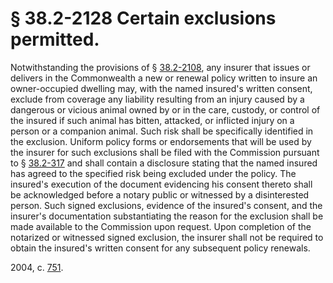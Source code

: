 # § 38.2-2128 Certain exclusions permitted.

<p>Notwithstanding the provisions of § <a href='http://law.lis.virginia.gov/vacode/38.2-2108/'>38.2-2108</a>, any insurer that issues or delivers in the Commonwealth a new or renewal policy written to insure an owner-occupied dwelling may, with the named insured's written consent, exclude from coverage any liability resulting from an injury caused by a dangerous or vicious animal owned by or in the care, custody, or control of the insured if such animal has bitten, attacked, or inflicted injury on a person or a companion animal. Such risk shall be specifically identified in the exclusion. Uniform policy forms or endorsements that will be used by the insurer for such exclusions shall be filed with the Commission pursuant to § <a href='http://law.lis.virginia.gov/vacode/38.2-317/'>38.2-317</a> and shall contain a disclosure stating that the named insured has agreed to the specified risk being excluded under the policy. The insured's execution of the document evidencing his consent thereto shall be acknowledged before a notary public or witnessed by a disinterested person. Such signed exclusions, evidence of the insured's consent, and the insurer's documentation substantiating the reason for the exclusion shall be made available to the Commission upon request. Upon completion of the notarized or witnessed signed exclusion, the insurer shall not be required to obtain the insured's written consent for any subsequent policy renewals.</p><p>2004, c. <a href='http://lis.virginia.gov/cgi-bin/legp604.exe?041+ful+CHAP0751'>751</a>.</p>